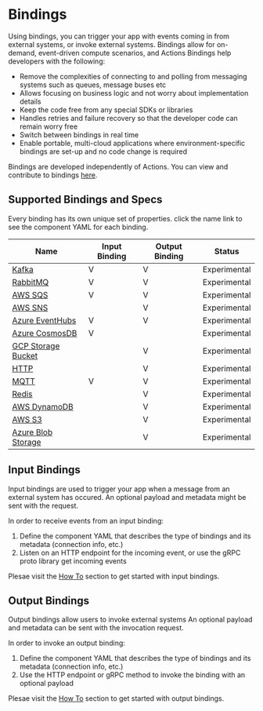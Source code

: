 # Bindings

Using bindings, you can trigger your app with events coming in from external systems, or invoke external systems.
Bindings allow for on-demand, event-driven compute scenarios, and Actions Bindings help developers with the following:

* Remove the complexities of connecting to and polling from messaging systems such as queues, message buses etc
* Allows focusing on business logic and not worry about implementation details
* Keep the code free from any special SDKs or libraries
* Handles retries and failure recovery so that the developer code can remain worry free
* Switch between bindings in real time
* Enable portable, multi-cloud applications where environment-specific bindings are set-up and no code change is required

Bindings are developed independently of Actions. You can view and contribute to bindings [here](https://github.com/actionscore/components-contrib/tree/master/bindings). 

## Supported Bindings and Specs

Every binding has its own unique set of properties. click the name link to see the component YAML for each binding.

| Name  | Input Binding | Output Binding | Status
| ------------- | -------------- | -------------  | ------------- |
| [Kafka](./specs/kafka.md) | V | V | Experimental |
| [RabbitMQ](./specs/rabbitmq.md) | V  | V | Experimental |
| [AWS SQS](./specs/sqs.md) | V | V | Experimental |
| [AWS SNS](./specs/sns.md) |  | V | Experimental |
| [Azure EventHubs](./specs/eventhubs.md) | V | V | Experimental |
| [Azure CosmosDB](./specs/cosmosdb.md) |  V | | Experimental |
| [GCP Storage Bucket](./specs/gcpbucket.md)  | | V | Experimental |
| [HTTP](./specs/http.md) |  | V | Experimental |
| [MQTT](./specs/mqtt.md) | V | V | Experimental |
| [Redis](./specs/redis.md) |  | V | Experimental |
| [AWS DynamoDB](./specs/dynamodb.md) | | V | Experimental |
| [AWS S3](./specs/s3.md) | | V | Experimental |
| [Azure Blob Storage](./specs/blobstorage.md) | | V | Experimental |

## Input Bindings

Input bindings are used to trigger your app when a message from an external system has occured.
An optional payload and metadata might be sent with the request.

In order to receive events from an input binding:

1. Define the component YAML that describes the type of bindings and its metadata (connection info, etc.)
2. Listen on an HTTP endpoint for the incoming event, or use the gRPC proto library get incoming events

Plesae visit the [How To](../../howto) section to get started with input bindings.

## Output Bindings

Output bindings allow users to invoke external systems
An optional payload and metadata can be sent with the invocation request.

In order to invoke an output binding:

1. Define the component YAML that describes the type of bindings and its metadata (connection info, etc.)
2. Use the HTTP endpoint or gRPC method to invoke the binding with an optional payload

Plesae visit the [How To](../../howto) section to get started with output bindings.
